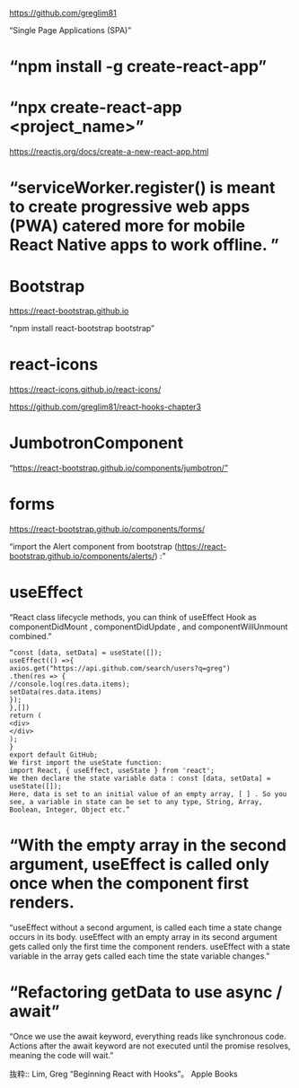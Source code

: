 https://github.com/greglim81

“Single Page Applications (SPA)”

# “npm install -g create-react-app”

# “npx create-react-app <project_name>”
https://reactjs.org/docs/create-a-new-react-app.html

# “serviceWorker.register() is meant to create progressive web apps (PWA) catered more for mobile React Native apps to work offline. ”

# Bootstrap
https://react-bootstrap.github.io

“npm install react-bootstrap bootstrap”

# react-icons
https://react-icons.github.io/react-icons/

https://github.com/greglim81/react-hooks-chapter3

# JumbotronComponent
“https://react-bootstrap.github.io/components/jumbotron/”

# forms
https://react-bootstrap.github.io/components/forms/

“import the Alert component from bootstrap
(https://react-bootstrap.github.io/components/alerts/) :”

# useEffect
“React class lifecycle methods, you can think of useEffect Hook as componentDidMount , componentDidUpdate , and componentWillUnmount combined.”
```rub
“const [data, setData] = useState([]);
useEffect(() =>{
axios.get("https://api.github.com/search/users?q=greg")
.then(res => {                               
//console.log(res.data.items);
setData(res.data.items)
});
},[])
return (
<div>
</div>
);
}
export default GitHub;
We first import the useState function:
import React, { useEffect, useState } from 'react';
We then declare the state variable data : const [data, setData] = useState([]);
Here, data is set to an initial value of an empty array, [ ] . So you see, a variable in state can be set to any type, String, Array, Boolean, Integer, Object etc.”
```
# “With the empty array in the second argument, useEffect is called only once when the component first renders.
“useEffect without a second argument, is called each time a state change occurs in its body.
useEffect with an empty array in its second argument gets called only the first time the component renders.
useEffect with a state variable in the array gets called each time the state variable changes.”
# <ReactLoading>
# “Refactoring getData to use async / await”
“Once we use the await keyword, everything reads like synchronous code. Actions after the await keyword are not executed until the promise resolves, meaning the code will wait.”

抜粋:: Lim, Greg  “Beginning React with Hooks”。 Apple Books  
